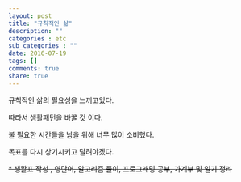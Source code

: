 ```yaml
---
layout: post
title: "규칙적인 삶"
description: ""
categories : etc
sub_categories : ""
date: 2016-07-19
tags: []
comments: true
share: true
---
```


규칙적인 삶의 필요성을 느끼고있다.

따라서 생활패턴을 바꿀 것 이다.

  

불 필요한 시간들을 남을 위해 너무 많이 소비했다.

목표를 다시 상기시키고 달려야겠다.

  

  

<strike>* 생활표 작성 , 영단어, 알고리즘 풀이, 프로그래밍 공부, 가계부 및 일기 정리</strike>

